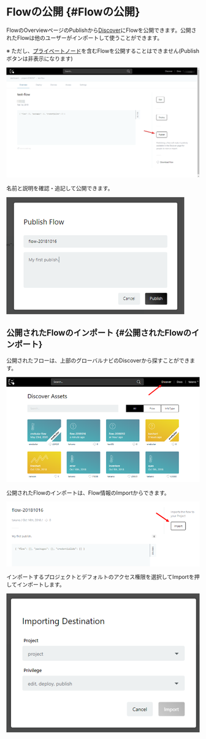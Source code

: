 # Flowの公開 {#Flowの公開}

FlowのOverviewページのPublishから[Discover](../Discover)にFlowを公開できます。公開されたFlowは他のユーザーがインポートして使うことができます。

※ ただし、[プライベートノード](../PrivateNodes/index.md)を含むFlowを公開することはできません(Publishボタンは非表示になります)

![overview](./../../img/Flow/PublishFlow-overview.png)

名前と説明を確認・追記して公開できます。

![publish](./../../img/Flow/PublishFlow-publish.png)

## 公開されたFlowのインポート {#公開されたFlowのインポート}

公開されたフローは、上部のグローバルナビのDiscoverから探すことができます。

![discover](./../../img/Flow/PublishFlow-discover.png)

公開されたFlowのインポートは、Flow情報のImportからできます。

![importButton](./../../img/Flow/PublishFlow-importButton.png)

インポートするプロジェクトとデフォルトのアクセス権限を選択してImportを押してインポートします。

![import](./../../img/Flow/PublishFlow-import.png)

